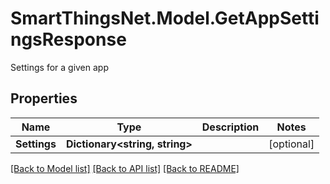 # SmartThingsNet.Model.GetAppSettingsResponse
Settings for a given app
## Properties

Name | Type | Description | Notes
------------ | ------------- | ------------- | -------------
**Settings** | **Dictionary&lt;string, string&gt;** |  | [optional] 

[[Back to Model list]](../README.md#documentation-for-models) [[Back to API list]](../README.md#documentation-for-api-endpoints) [[Back to README]](../README.md)

